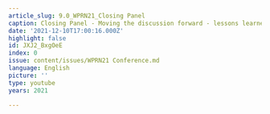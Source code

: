 ```yaml
---
article_slug: 9.0_WPRN21_Closing Panel
caption: Closing Panel - Moving the discussion forward - lessons learned and next steps
date: '2021-12-10T17:00:16.000Z'
highlight: false
id: JXJ2_BxgOeE
index: 0
issue: content/issues/WPRN21 Conference.md
language: English
picture: ''
type: youtube
years: 2021

---
```

